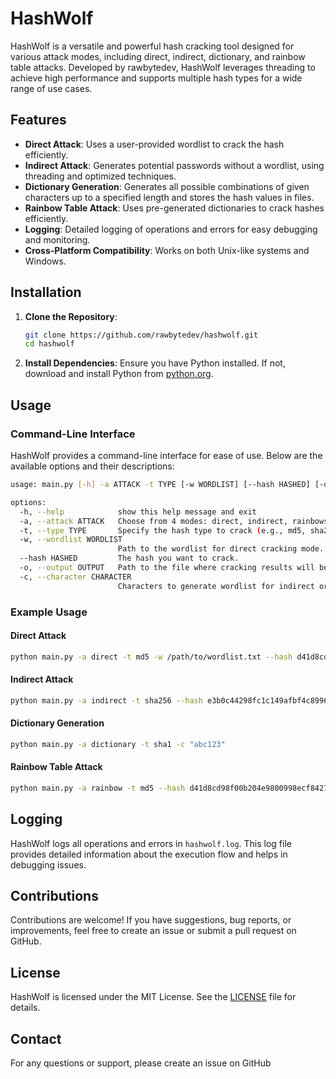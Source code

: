 # HashWolf

HashWolf is a versatile and powerful hash cracking tool designed for various attack modes, including direct, indirect, dictionary, and rainbow table attacks. Developed by rawbytedev, HashWolf leverages threading to achieve high performance and supports multiple hash types for a wide range of use cases.

## Features

- **Direct Attack**: Uses a user-provided wordlist to crack the hash efficiently.
- **Indirect Attack**: Generates potential passwords without a wordlist, using threading and optimized techniques.
- **Dictionary Generation**: Generates all possible combinations of given characters up to a specified length and stores the hash values in files.
- **Rainbow Table Attack**: Uses pre-generated dictionaries to crack hashes efficiently.
- **Logging**: Detailed logging of operations and errors for easy debugging and monitoring.
- **Cross-Platform Compatibility**: Works on both Unix-like systems and Windows.

## Installation

1. **Clone the Repository**:
   ```sh
   git clone https://github.com/rawbytedev/hashwolf.git
   cd hashwolf
   ```

2. **Install Dependencies**:
   Ensure you have Python installed. If not, download and install Python from [python.org](https://www.python.org/).

## Usage

### Command-Line Interface

HashWolf provides a command-line interface for ease of use. Below are the available options and their descriptions:

```sh
usage: main.py [-h] -a ATTACK -t TYPE [-w WORDLIST] [--hash HASHED] [-o OUTPUT] [-c CHARACTER]

options:
  -h, --help            show this help message and exit
  -a, --attack ATTACK   Choose from 4 modes: direct, indirect, rainbows, rainbow.
  -t, --type TYPE       Specify the hash type to crack (e.g., md5, sha256).
  -w, --wordlist WORDLIST
                        Path to the wordlist for direct cracking mode.
  --hash HASHED         The hash you want to crack.
  -o, --output OUTPUT   Path to the file where cracking results will be saved.
  -c, --character CHARACTER
                        Characters to generate wordlist for indirect or dictionary mode.
```

### Example Usage

#### Direct Attack

```sh
python main.py -a direct -t md5 -w /path/to/wordlist.txt --hash d41d8cd98f00b204e9800998ecf8427e -o results.txt
```

#### Indirect Attack

```sh
python main.py -a indirect -t sha256 --hash e3b0c44298fc1c149afbf4c8996fb92427ae41e4649b934ca495991b7852b855 -c "abcdef123"
```

#### Dictionary Generation

```sh
python main.py -a dictionary -t sha1 -c "abc123"
```

#### Rainbow Table Attack

```sh
python main.py -a rainbow -t md5 --hash d41d8cd98f00b204e9800998ecf8427e -o results.txt
```

## Logging

HashWolf logs all operations and errors in `hashwolf.log`. This log file provides detailed information about the execution flow and helps in debugging issues.

## Contributions

Contributions are welcome! If you have suggestions, bug reports, or improvements, feel free to create an issue or submit a pull request on GitHub.

## License

HashWolf is licensed under the MIT License. See the [LICENSE](./LICENSE) file for details.

## Contact

For any questions or support, please create an issue on GitHub